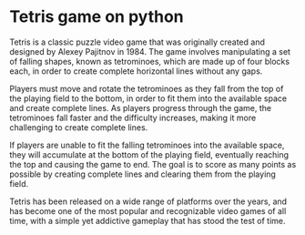 # Tetris game on python

Tetris is a classic puzzle video game that was originally created and designed by Alexey Pajitnov in 1984. The game involves manipulating a set of falling shapes, known as tetrominoes, which are made up of four blocks each, in order to create complete horizontal lines without any gaps.

Players must move and rotate the tetrominoes as they fall from the top of the playing field to the bottom, in order to fit them into the available space and create complete lines. As players progress through the game, the tetrominoes fall faster and the difficulty increases, making it more challenging to create complete lines.

If players are unable to fit the falling tetrominoes into the available space, they will accumulate at the bottom of the playing field, eventually reaching the top and causing the game to end. The goal is to score as many points as possible by creating complete lines and clearing them from the playing field.

Tetris has been released on a wide range of platforms over the years, and has become one of the most popular and recognizable video games of all time, with a simple yet addictive gameplay that has stood the test of time.
